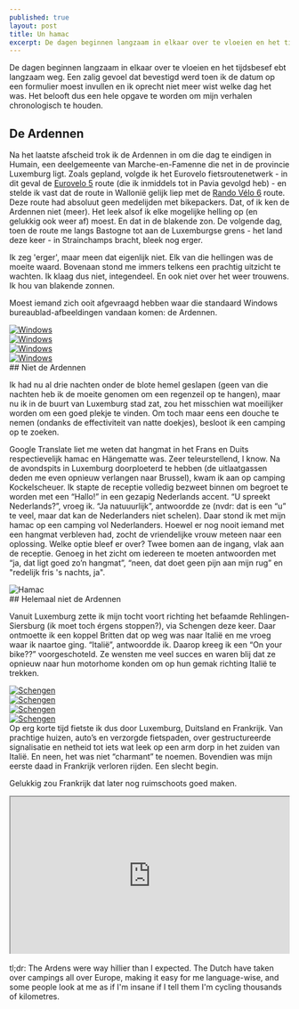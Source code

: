 ```yaml
---
published: true
layout: post
title: Un hamac
excerpt: De dagen beginnen langzaam in elkaar over te vloeien en het tijdsbesef ebt langzaam weg. Een zalig gevoel dat bevestigd werd toen ik de datum op een formulier moest invullen en ik oprecht niet meer wist welke dag het was. Het belooft dus een hele opgave te worden om mijn verhalen chronologisch te houden.
---
```

De dagen beginnen langzaam in elkaar over te vloeien en het tijdsbesef ebt langzaam weg. Een zalig gevoel dat bevestigd werd toen ik de datum op een formulier moest invullen en ik oprecht niet meer wist welke dag het was. Het belooft dus een hele opgave te worden om mijn verhalen chronologisch te houden.

## De Ardennen

Na het laatste afscheid trok ik de Ardennen in om die dag te eindigen in Humain, een deelgemeente van Marche-en-Famenne die net in de provincie Luxemburg ligt. Zoals gepland, volgde ik het Eurovelo fietsroutenetwerk - in dit geval de [Eurovelo 5](http://www.eurovelo.com/en/eurovelos/eurovelo-5) route (die ik inmiddels tot in Pavia gevolgd heb) - en stelde ik vast dat de route in Wallonië gelijk liep met de [Rando Vélo 6](http://www.groteroutepaden.be/nl/route/860/rando-velo-6-picardie-ardennes.html) route. Deze route had absoluut geen medelijden met bikepackers. Dat, of ik ken de Ardennen niet (meer). Het leek alsof ik elke mogelijke helling op (en gelukkig ook weer af) moest. En dat in de blakende zon. De volgende dag, toen de route me langs Bastogne tot aan de Luxemburgse grens - het land deze keer - in Strainchamps bracht, bleek nog erger.

Ik zeg 'erger', maar meen dat eigenlijk niet. Elk van die hellingen was de moeite waard. Bovenaan stond me immers telkens een prachtig uitzicht te wachten. Ik klaag dus niet, integendeel. En ook niet over het weer trouwens. Ik hou van blakende zonnen. 

Moest iemand zich ooit afgevraagd hebben waar die standaard Windows bureaublad-afbeeldingen vandaan komen: de Ardennen.
<div class="row">
<article class="6u 12u$(xsmall) work-item">
<a href="{{ site.github.url }}/images/posts/Windows1.jpg" class="image fit thumb"><img src="{{ site.github.url }}/images/posts/Windows1_Small.jpg" alt="Windows" /></a>
</article>
<article class="6u$ 12u$(xsmall) work-item">
<a href="{{ site.github.url }}/images/posts/Windows3.jpg" class="image fit thumb"><img src="{{ site.github.url }}/images/posts/Windows3_Small.jpg" alt="Windows" /></a>
</article>
<article class="6u 12u$(xsmall) work-item">
<a href="{{ site.github.url }}/images/posts/Windows4.jpg" class="image fit thumb"><img src="{{ site.github.url }}/images/posts/Windows4_Small.jpg" alt="Windows" /></a>
</article>
<article class="6u$ 12u$(xsmall) work-item">
<a href="{{ site.github.url }}/images/posts/Windows5.jpg" class="image fit thumb"><img src="{{ site.github.url }}/images/posts/Windows5_Small.jpg" alt="Windows" /></a>
</article>
</div>
## Niet de Ardennen

Ik had nu al drie nachten onder de blote hemel geslapen (geen van die nachten heb ik de moeite genomen om een regenzeil op te hangen), maar nu ik in de buurt van Luxemburg stad zat, zou het misschien wat moeilijker worden om een goed plekje te vinden. Om toch maar eens een douche te nemen (ondanks de effectiviteit van natte doekjes), besloot ik een camping op te zoeken. 

Google Translate liet me weten dat hangmat in het Frans en Duits respectievelijk hamac en Hängematte was. Zeer teleurstellend, I know. Na de avondspits in Luxemburg doorploeterd te hebben (de uitlaatgassen deden me even opnieuw verlangen naar Brussel), kwam ik aan op camping Kockelscheuer. Ik stapte de receptie volledig bezweet binnen om begroet te worden met een “Hallo!” in een gezapig Nederlands accent. “U spreekt Nederlands?”, vroeg ik. “Ja natuuurlijk”, antwoordde ze (nvdr: dat is een “u” te veel, maar dat kan de Nederlanders niet schelen). Daar stond ik met mijn hamac op een camping vol Nederlanders. Hoewel er nog nooit iemand met een hangmat verbleven had, zocht de vriendelijke vrouw meteen naar een oplossing. Welke optie bleef er over? Twee bomen aan de ingang, vlak aan de receptie. Genoeg in het zicht om iedereen te moeten antwoorden met “ja, dat ligt goed zo’n hangmat”, “neen, dat doet geen pijn aan mijn rug” en "redelijk fris 's nachts, ja".
<section>
<div class="box alt">
<div class="row 50% uniform">
<div class="12u$"><span class="image fit"><img src="{{ site.github.url }}/images/posts/Hamac1_Small.jpg" alt="Hamac" /></span></div>
</div>
</div>
</section>
## Helemaal niet de Ardennen

Vanuit Luxemburg zette ik mijn tocht voort richting het befaamde Rehlingen-Siersburg (ik moet toch érgens stoppen?), via Schengen deze keer. Daar ontmoette ik een koppel Britten dat op weg was naar Italië en me vroeg waar ik naartoe ging. “Italië”, antwoordde ik. Daarop kreeg ik een “On your bike??” voorgeschoteld. Ze wensten me veel succes en waren blij dat ze opnieuw naar hun motorhome konden om op hun gemak richting Italië te trekken.
<div class="row">
<article class="6u 12u$(xsmall) work-item">
<a href="{{ site.github.url }}/images/posts/Schengen1.jpg" class="image fit thumb"><img src="{{ site.github.url }}/images/posts/Schengen1_Small.jpg" alt="Schengen" /></a>
</article>
<article class="6u$ 12u$(xsmall) work-item">
<a href="{{ site.github.url }}/images/posts/Schengen2.jpg" class="image fit thumb"><img src="{{ site.github.url }}/images/posts/Schengen2_Small.jpg" alt="Schengen" /></a>
</article>
<article class="6u 12u$(xsmall) work-item">
<a href="{{ site.github.url }}/images/posts/Schengen3.jpg" class="image fit thumb"><img src="{{ site.github.url }}/images/posts/Schengen3_Small.jpg" alt="Schengen" /></a>
</article>
<article class="6u$ 12u$(xsmall) work-item">
<a href="{{ site.github.url }}/images/posts/Schengen4.jpg" class="image fit thumb"><img src="{{ site.github.url }}/images/posts/Schengen4_Small.jpg" alt="Schengen" /></a>
</article>
</div>
Op erg korte tijd fietste ik dus door Luxemburg, Duitsland en Frankrijk. Van prachtige huizen, auto’s en verzorgde fietspaden, over gestructureerde signalisatie en netheid tot iets wat leek op een arm dorp in het zuiden van Italië. En neen, het was niet “charmant” te noemen. Bovendien was mijn eerste daad in Frankrijk verloren rijden. Een slecht begin. 

Gelukkig zou Frankrijk dat later nog ruimschoots goed maken.

<style>.embed-container { position: relative; padding-bottom: 56.25%; height: 0; overflow: hidden; max-width: 100%; } .embed-container iframe, .embed-container object, .embed-container embed { position: absolute; top: 0; left: 0; width: 100%; height: 100%; }</style><div class='embed-container'><iframe src='https://www.google.com/maps/d/embed?mid=1h52MkOEyZpzAVWLbLCiISP-lOKk' width='640' height='480'></iframe></div>
<br>
tl;dr: The Ardens were way hillier than I expected. The Dutch have taken over campings all over Europe, making it easy for me language-wise, and some people look at me as if I'm insane if I tell them I'm cycling thousands of kilometres.
